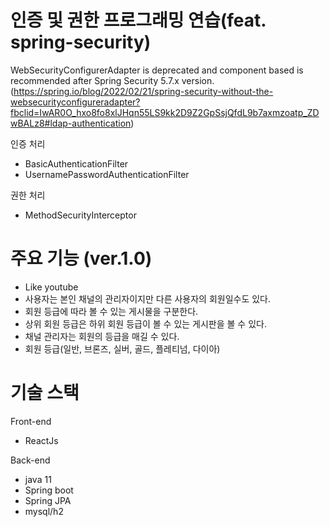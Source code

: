 # 인증 및 권한 프로그래밍 연습(feat. spring-security)


WebSecurityConfigurerAdapter is deprecated and component based is recommended after Spring Security 5.7.x version.
(https://spring.io/blog/2022/02/21/spring-security-without-the-websecurityconfigureradapter?fbclid=IwAR0O_hxo8fo8xlJHqn55LS9kk2D9Z2GpSsjQfdL9b7axmzoatp_ZDwBALz8#ldap-authentication)

인증 처리
- BasicAuthenticationFilter
- UsernamePasswordAuthenticationFilter


권한 처리
- MethodSecurityInterceptor 





# 주요 기능 (ver.1.0)
- Like youtube
- 사용자는 본인 채널의 관리자이지만 다른 사용자의 회원일수도 있다. 
- 회원 등급에 따라 볼 수 있는 게시물을 구분한다. 
- 상위 회원 등급은 하위 회원 등급이 볼 수 있는 게시판을 볼 수 있다.
- 채널 관리자는 회원의 등급을 매길 수 있다.
- 회원 등급(일반, 브론즈, 실버, 골드, 플레티넘, 다이아)


# 기술 스택
Front-end
- ReactJs

Back-end
- java 11
- Spring boot
- Spring JPA
- mysql/h2


